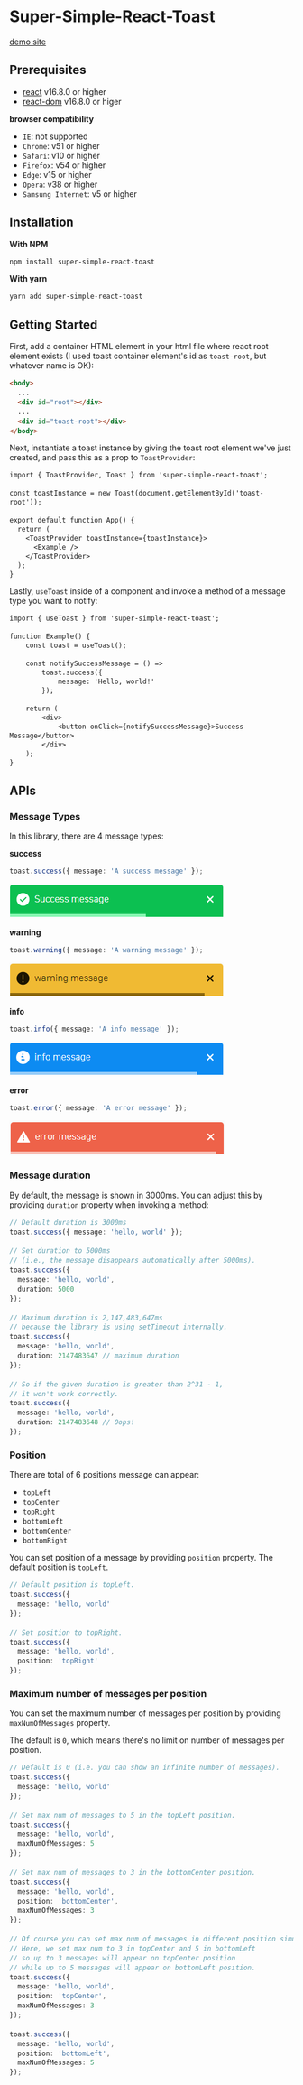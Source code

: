 # Super-Simple-React-Toast

[demo site](https://jhk48.github.io/super-simple-react-toast/)

## Prerequisites

- [react](https://www.npmjs.com/package/react) v16.8.0 or higher
- [react-dom](https://www.npmjs.com/package/react-dom) v16.8.0 or higer

**browser compatibility**

- `IE`: not supported 
- `Chrome`: v51 or higher
- `Safari`: v10 or higher
- `Firefox`: v54 or higher
- `Edge`: v15 or higher
- `Opera`: v38 or higher
- `Samsung Internet`: v5 or higher

## Installation

**With NPM**

```bash
npm install super-simple-react-toast
```

**With yarn**

```bash
yarn add super-simple-react-toast
```

## Getting Started

First, add a container HTML element in your html file where react root element exists (I used toast container element's id as `toast-root`, but whatever name is OK):

```html
<body>
  ...
  <div id="root"></div>
  ...
  <div id="toast-root"></div>
</body>
```

Next, instantiate a toast instance by giving the toast root element we've just created, and pass this as a prop to `ToastProvider`:

```tsx
import { ToastProvider, Toast } from 'super-simple-react-toast';

const toastInstance = new Toast(document.getElementById('toast-root'));

export default function App() {
  return (
    <ToastProvider toastInstance={toastInstance}>
      <Example />
    </ToastProvider>
  );
}
```

Lastly, `useToast` inside of a component and invoke a method of a message type you want to notify:

```tsx
import { useToast } from 'super-simple-react-toast';

function Example() {
	const toast = useToast();

	const notifySuccessMessage = () =>
		toast.success({
			message: 'Hello, world!'
		});

	return (
		<div>
			<button onClick={notifySuccessMessage}>Success Message</button>
		</div>
	);
}
```

## APIs

### Message Types

In this library, there are 4 message types:

**success**

```ts
toast.success({ message: 'A success message' });
```

![success message](./readme-assets/success-message.png)

**warning**

```ts
toast.warning({ message: 'A warning message' });
```

![warning message](./readme-assets/warning-message.png)

**info**

```ts
toast.info({ message: 'A info message' });
```

![info message](./readme-assets/info-message.png)

**error**

```ts
toast.error({ message: 'A error message' });
```

![error message](./readme-assets/error-message.png)


### Message duration

By default, the message is shown in 3000ms. You can adjust this by providing `duration` property when invoking a method:

```ts
// Default duration is 3000ms
toast.success({ message: 'hello, world' });

// Set duration to 5000ms
// (i.e., the message disappears automatically after 5000ms).
toast.success({
  message: 'hello, world',
  duration: 5000
});

// Maximum duration is 2,147,483,647ms
// because the library is using setTimeout internally.
toast.success({
  message: 'hello, world',
  duration: 2147483647 // maximum duration
});

// So if the given duration is greater than 2^31 - 1,
// it won't work correctly.
toast.success({
  message: 'hello, world',
  duration: 2147483648 // Oops!
});
```

### Position

There are total of 6 positions message can appear:

- `topLeft`
- `topCenter`
- `topRight`
- `bottomLeft`
- `bottomCenter`
- `bottomRight`

You can set position of a message by providing `position` property. The default position is `topLeft`.

```ts
// Default position is topLeft.
toast.success({
  message: 'hello, world'
});

// Set position to topRight.
toast.success({
  message: 'hello, world',
  position: 'topRight'
});
```

### Maximum number of messages per position

You can set the maximum number of messages per position by providing `maxNumOfMessages` property.

The default is `0`, which means there's no limit on number of messages per position.

```ts
// Default is 0 (i.e. you can show an infinite number of messages).
toast.success({
  message: 'hello, world'
});

// Set max num of messages to 5 in the topLeft position.
toast.success({
  message: 'hello, world',
  maxNumOfMessages: 5
});

// Set max num of messages to 3 in the bottomCenter position.
toast.success({
  message: 'hello, world',
  position: 'bottomCenter',
  maxNumOfMessages: 3
});

// Of course you can set max num of messages in different position simultaneously.
// Here, we set max num to 3 in topCenter and 5 in bottomLeft
// so up to 3 messages will appear on topCenter position
// while up to 5 messages will appear on bottomLeft position.
toast.success({
  message: 'hello, world',
  position: 'topCenter',
  maxNumOfMessages: 3
});

toast.success({
  message: 'hello, world',
  position: 'bottomLeft',
  maxNumOfMessages: 5
});
```
